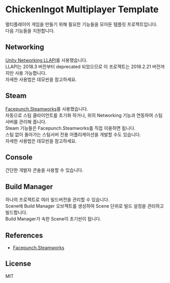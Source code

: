 # ChickenIngot Multiplayer Template
멀티플레이어 게임을 만들기 위해 필요한 기능들을 모아둔 템플릿 프로젝트입니다.  
다음 기능들을 지원합니다.

## Networking
[Unity Networking LLAPI](https://docs.unity3d.com/Manual/UNetUsingTransport.html)를 사용했습니다.  
LLAPI는 2018.3 버전부터 deprecated 되었으므로 이 프로젝트는 2018.2.21 버전까지만 사용 가능합니다.  
자세한 사용법은 데모씬을 참고하세요.

## Steam
[Facepunch.Steamworks](https://github.com/Facepunch/Facepunch.Steamworks)를 사용했습니다.  
자동으로 스팀 클라이언트를 초기화 하거나, 위의 Networking 기능과 연동하여 스팀 서버를 관리해 줍니다.  
Steam 기능들은 Facepunch.Steamworks를 직접 이용하면 됩니다.  
스팀 없이 돌아가는 스팀서버 전용 어플리케이션을 개발할 수도 있습니다.  
자세한 사용법은 데모씬을 참고하세요.

## Console
간단한 개발자 콘솔을 사용할 수 있습니다.

## Build Manager
하나의 프로젝트로 여러 빌드버전을 관리할 수 있습니다.  
Scene에 Build Manager 오브젝트를 생성하여 Scene 단위로 빌드 설정을 관리하고 빌드합니다.  
Build Manager가 속한 Scene이 초기씬이 됩니다.  

## References
- [Facepunch.Steamworks](https://github.com/Facepunch/Facepunch.Steamworks)
## License
MIT
